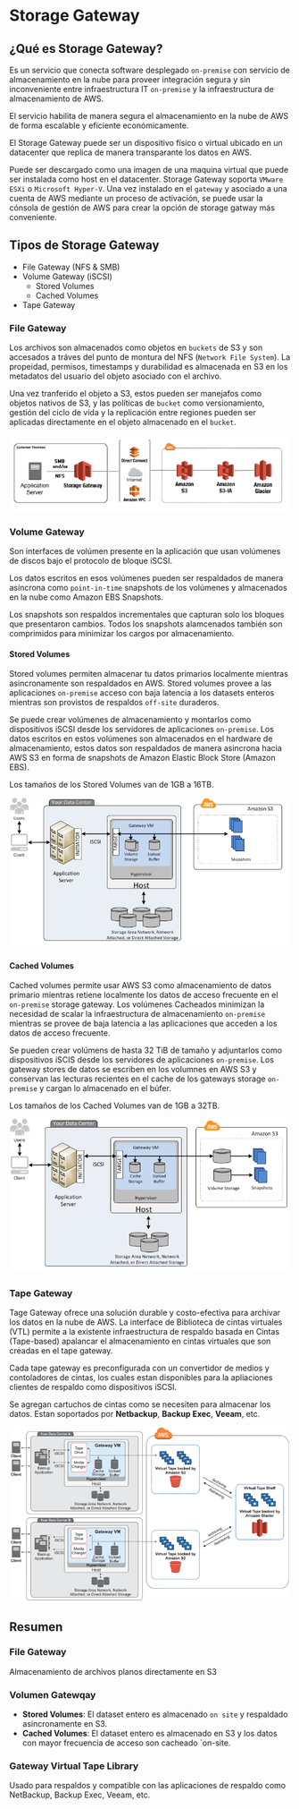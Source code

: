 # Storage Gateway

## ¿Qué es Storage Gateway?

Es un servicio que conecta software desplegado `on-premise` con servicio de almacenamiento en la nube para proveer integración segura y sin inconveniente entre infraestructura IT `on-premise` y la infraestructura de almacenamiento de AWS.

El servicio habilita de manera segura el almacenamiento en la nube de AWS de forma escalable y eficiente económicamente.

El Storage Gateway puede ser un dispositivo físico o virtual ubicado en un datacenter que replica de manera transparante los datos en AWS.

Puede ser descargado como una imagen de una maquina virtual que puede ser instalada como host en el datacenter. Storage Gateway soporta `VMware ESXi` o `Microsoft Hyper-V`. Una vez instalado en el `gateway` y asociado a una cuenta de AWS mediante un proceso de activación, se puede usar la cónsola de gestión de AWS para crear la opción de storage gatway más conveniente.

## Tipos de Storage Gateway

- File Gateway (NFS & SMB)
- Volume Gateway (iSCSI)
  - Stored Volumes
  - Cached Volumes
- Tape Gateway

### File Gateway

Los archivos son almacenados como objetos en `buckets` de S3 y son accesados a tráves del punto de montura del NFS (`Network File System`). La propeidad, permisos, timestamps y durabilidad es almacenada en S3 en los metadatos del usuario del objeto asociado con el archivo.

Una vez tranferido el objeto a S3, estos pueden ser manejafos como objetos nativos de S3, y las políticas de `bucket` como versionamiento, gestión del ciclo de vida y la replicación entre regiones pueden ser aplicadas directamente en el objeto almacenado en el `bucket`.

![file-gateway](file-gateway-concepts-diagram.png)

### Volume Gateway

Son interfaces de volúmen presente en la aplicación que usan volúmenes de discos bajo el protocolo de bloque iSCSI.

Los datos escritos en esos volúmenes pueden ser respaldados de manera asíncrona como `point-in-time` snapshots de los volúmenes y almacenados en la nube como Amazon EBS Snapshots.

Los snapshots son respaldos incrementales que capturan solo los bloques que presentaron cambios. Todos los snapshots alamcenados también son comprimidos para minimizar los cargos por almacenamiento.

#### Stored Volumes

Stored volumes permiten almacenar tu datos primarios localmente mientras asincronamente son respaldados en AWS. Stored volumes provee a las aplicaciones `on-premise` acceso con baja latencia a los datasets enteros mientras son provistos de respaldos `off-site` duraderos.

Se puede crear volúmenes de almacenamiento y montarlos como dispositivos iSCSI desde los servidores de aplicaciones `on-premise`. Los datos escritos en estos volúmenes son almacenados en el hardware de almacenamiento, estos datos son respaldados de manera asincrona hacia AWS S3 en forma de snapshots de Amazon Elastic Block Store (Amazon EBS).

Los tamaños de los Stored Volumes van de 1GB a 16TB.

![aws-storage-gateway-stored-diagram](aws-storage-gateway-stored-diagram.png)

#### Cached Volumes

Cached volumes permite usar AWS S3 como almacenamiento de datos primario mientras retiene localmente los datos de acceso frecuente en el `on-premise` storage gateway. Los volúmenes Cacheados minimizan la necesidad de scalar la infraestructura de almacenamiento `on-premise` mientras se provee de baja latencia a las aplicaciones que acceden a los datos de acceso frecuente.

Se pueden crear volúmens de hasta 32 TiB de tamaño y adjuntarlos como dispositivos iSCIS desde los servidores de aplicaciones `on-premise`. Los gateway stores de datos se escriben en los volumnes en AWS S3 y conservan las lecturas recientes en el cache de los gateways storage `on-premise` y cargan lo almacenado en el búfer.

Los tamaños de los Cached Volumes van de 1GB a 32TB.

![aws-storage-gateway-cached-diagram](aws-storage-gateway-cached-diagram.png)

### Tape Gateway

Tage Gateway ofrece una solución durable y costo-efectiva para archivar los datos en la nube de AWS. La interface de Biblioteca de cintas virtuales (VTL) permite a la existente infraestructura de respaldo basada en Cintas (Tape-based) apalancar el almacenamiento en cintas virtuales que son creadas en el tape gateway.

Cada tape gateway es preconfigurada con un convertidor de medios y contoladores de cintas, los cuales estan disponibles para la apliaciones clientes de respaldo como dispositivos iSCSI.

Se agregan cartuchos de cintas como se necesiten para almacenar los datos. Estan soportados por **Netbackup**, **Backup Exec**, **Veeam**, etc.

![Gateway-VTL-Architecture2-diagram](Gateway-VTL-Architecture2-diagram.png)

## Resumen

### File Gateway

Almacenamiento de archivos planos directamente en S3

### Volumen Gatewqay

- **Stored Volumes**: El dataset entero es almacenado `on site` y respaldado asincronamente en S3.
- **Cached Volumes**: El dataset entero es almacenado en S3 y los datos con mayor frecuencia de acceso son cacheado `on-site.

### Gateway Virtual Tape Library

Usado para respaldos y compatible con las aplicaciones de respaldo como NetBackup, Backup Exec, Veeam, etc.
